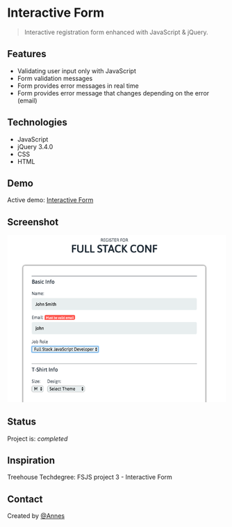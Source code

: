 # Interactive Form

> Interactive registration form enhanced with JavaScript & jQuery.

## Features

* Validating user input only with JavaScript
* Form validation messages
* Form provides error messages in real time
* Form provides error message that changes depending on the error (email)

## Technologies

* JavaScript
* jQuery 3.4.0
* CSS
* HTML

## Demo

Active demo: [Interactive Form](https://annes99.github.io/Interactive-Form/)

## Screenshot

![Example screenshot](img/ScreenShot.png)

## Status

Project is: _completed_

## Inspiration

Treehouse Techdegree: FSJS project 3 - Interactive Form

## Contact

Created by [@Annes](https://twitter.com/annesCode)
